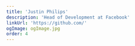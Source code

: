 ```yaml
---
title: 'Justin Philips'
description: 'Head of Development at Facebook'
linkUrl: 'https://github.com/'
ogImage: ogImage.jpg
order: 4
---
```

